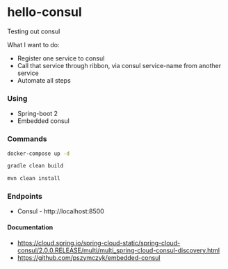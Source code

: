 # hello-consul

Testing out consul

What I want to do:
* Register one service to consul
* Call that service through ribbon, via consul service-name from another service
* Automate all steps

### Using
* Spring-boot 2
* Embedded consul

### Commands 
```bash
docker-compose up -d

gradle clean build

mvn clean install
```

### Endpoints

* Consul - http://localhost:8500 

#### Documentation

* https://cloud.spring.io/spring-cloud-static/spring-cloud-consul/2.0.0.RELEASE/multi/multi_spring-cloud-consul-discovery.html
* https://github.com/pszymczyk/embedded-consul